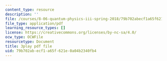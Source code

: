```yaml
---
content_type: resource
description: ''
file: /courses/8-06-quantum-physics-iii-spring-2018/79b702abecf1a65f621e0a04b2340fb4_83lPKkTfGlY.pdf
file_type: application/pdf
learning_resource_types: []
license: https://creativecommons.org/licenses/by-nc-sa/4.0/
ocw_type: OCWFile
resourcetype: Document
title: 3play pdf file
uid: 79b702ab-ecf1-a65f-621e-0a04b2340fb4
---
```

